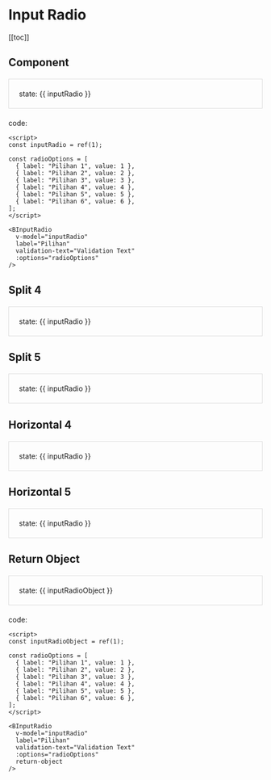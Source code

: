 <script setup>
import '../src/components/index.scss'
import { ref } from 'vue';
import BInputRadio from '../src/components/inputRadio/BInputRadio.vue'

const inputRadio = ref(1)
const inputRadioObject = ref({ "label": "Pilihan 1", "value": 1 })

const radioOptions = [
  { label: 'Pilihan 1', value: 1},
  { label: 'Pilihan 2', value: 2},
  { label: 'Pilihan 3', value: 3},
  { label: 'Pilihan 4', value: 4},
  { label: 'Pilihan 5', value: 5},
  { label: 'Pilihan 6', value: 6},
]
</script>

# Input Radio

[[toc]]

## Component

<div class="card">
  <div style="width: 402px; margin: 0 auto;">
    <BInputRadio v-model="inputRadio" label="Pilihan" validation-text="Validation Text" :options="radioOptions" />
  </div>
  <div>
    <p>state: {{ inputRadio }}</p>
  </div>
</div>

code:

```vue
<script>
const inputRadio = ref(1);

const radioOptions = [
  { label: "Pilihan 1", value: 1 },
  { label: "Pilihan 2", value: 2 },
  { label: "Pilihan 3", value: 3 },
  { label: "Pilihan 4", value: 4 },
  { label: "Pilihan 5", value: 5 },
  { label: "Pilihan 6", value: 6 },
];
</script>

<BInputRadio
  v-model="inputRadio"
  label="Pilihan"
  validation-text="Validation Text"
  :options="radioOptions"
/>
```

## Split 4

<div class="card">
  <div style="width: 402px; margin: 0 auto;">
    <BInputRadio v-model="inputRadio" label="Pilihan" validation-text="Validation Text" :options="radioOptions.slice(0,4)" />
  </div>
  <div>
    <p>state: {{ inputRadio }}</p>
  </div>
</div>

## Split 5

<div class="card">
  <div style="width: 402px; margin: 0 auto;">
    <BInputRadio v-model="inputRadio" label="Pilihan" validation-text="Validation Text" :options="radioOptions.slice(0,5)" />
  </div>
  <div>
    <p>state: {{ inputRadio }}</p>
  </div>
</div>

<style>
  .card {
    margin: 20px 0;
    padding: 20px;
    border: 1px solid #ddd;
    borderRadius: 5px;
    lineHeight: normal;
  }

  .card p {
    margin: 0
  }
</style>

## Horizontal 4

<div class="card">
  <div style="width: 1256px; margin: 0 auto;">
    <BInputRadio v-model="inputRadio" label="Pilihan" validation-text="Validation Text" :options="radioOptions.slice(0,4)" />
  </div>
  <div>
    <p>state: {{ inputRadio }}</p>
  </div>
</div>

## Horizontal 5

<div class="card">
  <div style="width: 1256px; margin: 0 auto;">
    <BInputRadio v-model="inputRadio" label="Pilihan" validation-text="Validation Text" :options="radioOptions.slice(0,5)" />
  </div>
  <div>
    <p>state: {{ inputRadio }}</p>
  </div>
</div>

## Return Object

<div class="card">
  <div style="width: 402px; margin: 0 auto;">
    <BInputRadio v-model="inputRadioObject" label="Pilihan" validation-text="Validation Text" :options="radioOptions" return-object />
  </div>
  <div>
    <p>state: {{ inputRadioObject }}</p>
  </div>
</div>

code:

```vue
<script>
const inputRadioObject = ref(1);

const radioOptions = [
  { label: "Pilihan 1", value: 1 },
  { label: "Pilihan 2", value: 2 },
  { label: "Pilihan 3", value: 3 },
  { label: "Pilihan 4", value: 4 },
  { label: "Pilihan 5", value: 5 },
  { label: "Pilihan 6", value: 6 },
];
</script>

<BInputRadio
  v-model="inputRadio"
  label="Pilihan"
  validation-text="Validation Text"
  :options="radioOptions"
  return-object
/>
```

<style>
  .card {
    margin: 20px 0;
    padding: 20px;
    border: 1px solid #ddd;
    borderRadius: 5px;
    lineHeight: normal;
    overflow: scroll;
  }

  .card p {
    margin: 0
  }
  .card * {
    line-height: normal;
  }
</style>

